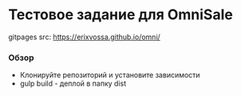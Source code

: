 # Тестовое задание для OmniSale

gitpages src: https://erixvossa.github.io/omni/

### Обзор

* Клонируйте репозиторий и установите зависимости
* gulp build - деплой в папку dist
